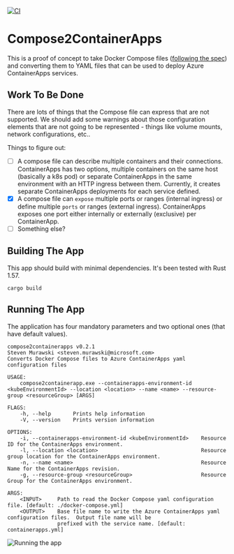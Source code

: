 [![CI](https://github.com/smurawski/compose2containerapps/actions/workflows/build.yml/badge.svg)](https://github.com/smurawski/compose2containerapps/actions/workflows/build.yml)

# Compose2ContainerApps

This is a proof of concept to take Docker Compose files ([following the spec](https://github.com/compose-spec/compose-spec/blob/master/spec.md)) and converting them to YAML files that can be used to deploy Azure ContainerApps services.

## Work To Be Done 

There are lots of things that the Compose file can express that are not supported.  We should add some warnings about those configuration elements that are not going to be represented - things like volume mounts, network configurations, etc..

Things to figure out:

- [ ] A compose file can describe multiple containers and their connections.  ContainerApps has two options, multiple containers on the same host (basically a k8s pod) or separate ContainerApps in the same environment with an HTTP ingress between them. Currently, it creates separate ContainerApps deployments for each service defined.
- [X] A compose file can `expose` multiple ports or ranges (internal ingress) or define multiple `ports` or ranges (external ingress).  ContainerApps exposes one port either internally or externally (exclusive) per ContainerApp.
- [ ] Something else?

## Building The App

This app should build with minimal dependencies.  It's been tested with Rust 1.57.

`cargo build`

## Running The App

The application has four mandatory parameters and two optional ones (that have default values).

```
compose2containerapps v0.2.1
Steven Murawski <steven.murawski@microsoft.com>
Converts Docker Compose files to Azure ContainerApps yaml configuration files

USAGE:
    compose2containerapp.exe --containerapps-environment-id <kubeEnvironmentId> --location <location> --name <name> --resource-group <resourceGroup> [ARGS]

FLAGS:
    -h, --help       Prints help information
    -V, --version    Prints version information

OPTIONS:
    -i, --containerapps-environment-id <kubeEnvironmentId>    Resource ID for the ContainerApps environment.
    -l, --location <location>                                 Resource group location for the ContainerApps environment.
    -n, --name <name>                                         Resource Name for the ContainerApps revision.
    -g, --resource-group <resourceGroup>                      Resource Group for the ContainerApps environment.

ARGS:
    <INPUT>     Path to read the Docker Compose yaml configuration file. [default: ./docker-compose.yml]
    <OUTPUT>    Base file name to write the Azure ContainerApps yaml configuration files.  Output file name will be
                prefixed with the service name. [default: containerapps.yml]
```
![Running the app](https://github.com/smurawski/compose2containerapps/raw/main/compose2containerapps.gif)
